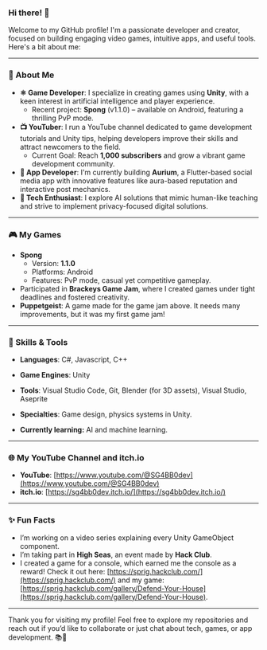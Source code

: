 ### Hi there! 👋

Welcome to my GitHub profile! I'm a passionate developer and creator, focused on building engaging video games, intuitive apps, and useful tools. Here's a bit about me:

---

### 🚀 About Me

- **⚛ Game Developer**: I specialize in creating games using **Unity**, with a keen interest in artificial intelligence and player experience.
  - Recent project: **Spong** (v1.1.0) – available on Android, featuring a thrilling PvP mode.
- **📺 YouTuber**: I run a YouTube channel dedicated to game development tutorials and Unity tips, helping developers improve their skills and attract newcomers to the field.
  - Current Goal: Reach **1,000 subscribers** and grow a vibrant game development community.
- **📱 App Developer**: I'm currently building **Aurium**, a Flutter-based social media app with innovative features like aura-based reputation and interactive post mechanics.
- **🤖 Tech Enthusiast**: I explore AI solutions that mimic human-like teaching and strive to implement privacy-focused digital solutions.

---

### 🎮 My Games

- **Spong**
  - Version: **1.1.0**
  - Platforms: Android
  - Features: PvP mode, casual yet competitive gameplay.
- Participated in **Brackeys Game Jam**, where I created games under tight deadlines and fostered creativity.
- **Puppetgeist**: A game made for the game jam above. It needs many improvements, but it was my first game jam!

---

### 🔧 Skills & Tools

- **Languages**: C#, Javascript, C++

- **Game Engines**: Unity

- **Tools**: Visual Studio Code, Git, Blender (for 3D assets), Visual Studio, Aseprite

- **Specialties**: Game design, physics systems in Unity.

- **Currently learning:** AI and machine learning.

---

### 🌐 My YouTube Channel and itch.io

- **YouTube**: [https://www.youtube.com/@SG4BB0dev](https://www.youtube.com/@SG4BB0dev)
- **itch.io**: [https://sg4bb0dev.itch.io/](https://sg4bb0dev.itch.io/)

---

### ✨ Fun Facts

- I’m working on a video series explaining every Unity GameObject component.
- I’m taking part in **High Seas**, an event made by **Hack Club**.
- I created a game for a console, which earned me the console as a reward! Check it out here: [https://sprig.hackclub.com/](https://sprig.hackclub.com/) and my game: [https://sprig.hackclub.com/gallery/Defend-Your-House](https://sprig.hackclub.com/gallery/Defend-Your-House).

---

Thank you for visiting my profile! Feel free to explore my repositories and reach out if you’d like to collaborate or just chat about tech, games, or app development. 📚🚀


